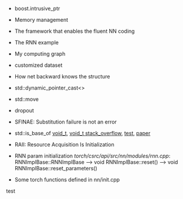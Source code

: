* boost.intrusive_ptr
* Memory management
* The framework that enables the fluent NN coding
* The RNN example
* My computing graph
* customized dataset
* How net backward knows the structure
* std::dynamic_pointer_cast<>
* std::move
* dropout
* SFINAE: Substitution failure is not an error
* std::is_base_of
	[void_t](https://www.fluentcpp.com/2017/06/02/write-template-metaprogramming-expressively/),
	[void_t stack_overflow](https://stackoverflow.com/questions/27687389/how-does-void-t-work),
	[test](https://gist.github.com/jefftrull/ff6083e2e92fdabb62f6),
	[paper](http://www.open-std.org/jtc1/sc22/wg21/docs/papers/2015/n4436.pdf)
* RAII: Resource Acquisition Is Initialization	

* RNN param initialization
*torch/csrc/api/src/nn/modules/rnn.cpp*:
RNNImplBase<Derived>::RNNImplBase -->
void RNNImplBase<Derived>::reset() -->
void RNNImplBase<Derived>::reset_parameters()

* Some torch functions defined in nn/init.cpp

test
